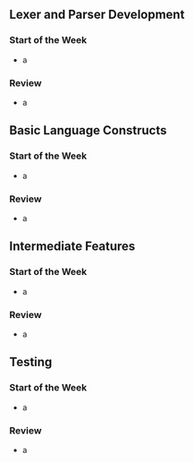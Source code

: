 ## Lexer and Parser Development

### **Start of the Week**
- a

### **Review**
- a

## Basic Language Constructs

### **Start of the Week**
- a

### **Review**
- a

## Intermediate Features

### **Start of the Week**
- a

### **Review**
- a

## Testing

### **Start of the Week**
- a

### **Review**
- a
